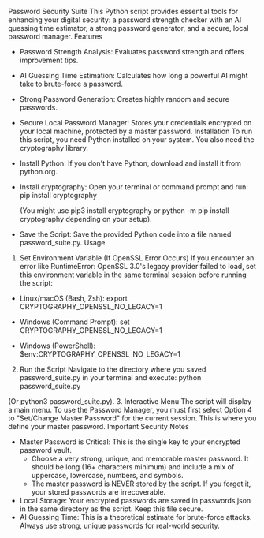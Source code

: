 Password Security Suite
This Python script provides essential tools for enhancing your digital security: a password strength checker with an AI guessing time estimator, a strong password generator, and a secure, local password manager.
Features
 * Password Strength Analysis: Evaluates password strength and offers improvement tips.
 * AI Guessing Time Estimation: Calculates how long a powerful AI might take to brute-force a password.
 * Strong Password Generation: Creates highly random and secure passwords.
 * Secure Local Password Manager: Stores your credentials encrypted on your local machine, protected by a master password.
Installation
To run this script, you need Python installed on your system. You also need the cryptography library.
 * Install Python: If you don't have Python, download and install it from python.org.
 * Install cryptography: Open your terminal or command prompt and run:
   pip install cryptography

   (You might use pip3 install cryptography or python -m pip install cryptography depending on your setup).
 * Save the Script: Save the provided Python code into a file named password_suite.py.
Usage
1. Set Environment Variable (If OpenSSL Error Occurs)
If you encounter an error like RuntimeError: OpenSSL 3.0's legacy provider failed to load, set this environment variable in the same terminal session before running the script:
 * Linux/macOS (Bash, Zsh):
   export CRYPTOGRAPHY_OPENSSL_NO_LEGACY=1

 * Windows (Command Prompt):
   set CRYPTOGRAPHY_OPENSSL_NO_LEGACY=1

 * Windows (PowerShell):
   $env:CRYPTOGRAPHY_OPENSSL_NO_LEGACY=1

2. Run the Script
Navigate to the directory where you saved password_suite.py in your terminal and execute:
python password_suite.py

(Or python3 password_suite.py).
3. Interactive Menu
The script will display a main menu. To use the Password Manager, you must first select Option 4 to "Set/Change Master Password" for the current session. This is where you define your master password.
Important Security Notes
 * Master Password is Critical: This is the single key to your encrypted password vault.
   * Choose a very strong, unique, and memorable master password. It should be long (16+ characters minimum) and include a mix of uppercase, lowercase, numbers, and symbols.
   * The master password is NEVER stored by the script. If you forget it, your stored passwords are irrecoverable.
 * Local Storage: Your encrypted passwords are saved in passwords.json in the same directory as the script. Keep this file secure.
 * AI Guessing Time: This is a theoretical estimate for brute-force attacks. Always use strong, unique passwords for real-world security.
